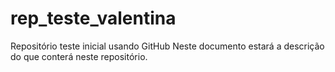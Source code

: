 # rep_teste_valentina
Repositório teste inicial usando GitHub
Neste documento estará a descrição do que conterá neste repositório.
